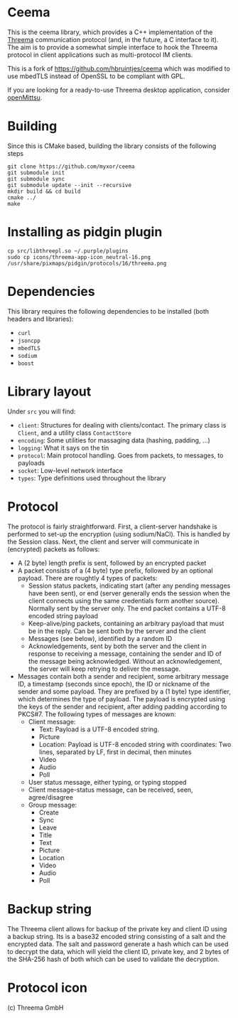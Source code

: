 Ceema
=====
This is the ceema library, which provides a C++ implementation of the [Threema](https://threema.ch/)
communication protocol (and, in the future, a C interface to it). The aim is to
provide a somewhat simple interface to hook the Threema protocol in client
applications such as multi-protocol IM clients.

This is a fork of https://github.com/hbruintjes/ceema which was modified to use
mbedTLS instead of OpenSSL to be compliant with GPL.


If you are looking for a ready-to-use Threema desktop application, consider
[openMittsu](https://github.com/blizzard4591/openMittsu).

Building
========
Since this is CMake based, building the library consists of the following steps

    git clone https://github.com/myxor/ceema
    git submodule init
    git submodule sync
    git submodule update --init --recursive
    mkdir build && cd build
    cmake ../
    make


Installing as pidgin plugin
=================

    cp src/libthreepl.so ~/.purple/plugins
    sudo cp icons/threema-app-icon_neutral-16.png /usr/share/pixmaps/pidgin/protocols/16/threema.png


Dependencies
============
This library requires the following dependencies to be installed (both headers
and libraries):

* `curl`
* `jsoncpp`
* `mbedTLS`
* `sodium`
* `boost`

Library layout
==============
Under `src` you will find:
* `client`: Structures for dealing with clients/contact. The primary class is
`Client`, and a utility class `ContactStore`
* `encoding`: Some utilities for massaging data (hashing, padding, ...)
* `logging`: What it says on the tin
* `protocol`: Main protocol handling. Goes from packets, to messages, to
payloads
* `socket`: Low-level network interface
* `types`: Type definitions used throughout the library

Protocol
========
The protocol is fairly straightforward. First, a client-server handshake is
performed to set-up the encryption (using sodium/NaCl). This is handled by the
Session class. Next, the client and
server will communicate in (encrypted) packets as follows:
* A (2 byte) length prefix is sent, followed by an encrypted packet
* A packet consists of a (4 byte) type prefix, followed by an optional payload.
There are roughtly 4 types of packets:
  * Session status packets, indicating start (after any pending messages have
  been sent), or end (server generally ends the session when the client
  connects using the same credentials form another source). Normally sent by the
  server only. The end packet contains a UTF-8 encoded string payload
  * Keep-alive/ping packets, containing an arbitrary payload that must be in the
  reply. Can be sent both by the server and the client
  * Messages (see below), identified by a random ID
  * Acknowledgements, sent by both the server and the client in response to
  receiving a message, containing the sender and ID of the message being
  acknowledged. Without an acknowledgement, the server will keep retrying to
  deliver the message.
* Messages contain both a sender and recipient, some arbitrary message ID,
a timestamp (seconds since epoch), the ID or nickname of the sender and some
payload. They are prefixed by a (1 byte) type identifier, which determines
the type of payload. The payload is encrypted using the keys of the sender and
recipient, after adding padding according to PKCS#7. The following types of
messages are known:
  * Client message:
    * Text: Payload is a UTF-8 encoded string.
    * Picture
    * Location: Payload is UTF-8 encoded string with coordinates: Two lines,
    separated by LF, first in decimal, then minutes
    * Video
    * Audio
    * Poll
  * User status message, either typing, or typing stopped
  * Client message-status message, can be received, seen, agree/disagree
  * Group message:
    * Create
    * Sync
    * Leave
    * Title
    * Text
    * Picture
    * Location
    * Video
    * Audio
    * Poll

Backup string
=============
The Threema client allows for backup of the private key and client ID using a
backup string. Its is a base32 encoded string consisting of a salt and the
encrypted data. The salt and password generate a hash which can be used to
decrypt the data, which will yield the client ID, private key, and 2 bytes of
the SHA-256 hash of both which can be used to validate the decryption.


Protocol icon
=============
(c) Threema GmbH
